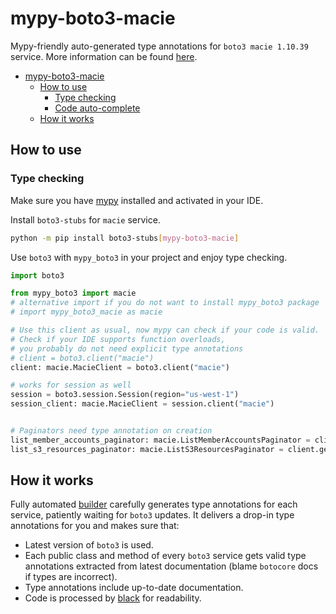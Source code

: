 # mypy-boto3-macie

Mypy-friendly auto-generated type annotations for `boto3 macie 1.10.39` service.
More information can be found [here](https://github.com/vemel/mypy_boto3).

- [mypy-boto3-macie](#mypy-boto3-macie)
  - [How to use](#how-to-use)
    - [Type checking](#type-checking)
    - [Code auto-complete](#code-auto-complete)
  - [How it works](#how-it-works)

## How to use

### Type checking

Make sure you have [mypy](https://github.com/python/mypy) installed and activated in your IDE.

Install `boto3-stubs` for `macie` service.

```bash
python -m pip install boto3-stubs[mypy-boto3-macie]
```

Use `boto3` with `mypy_boto3` in your project and enjoy type checking.

```python
import boto3

from mypy_boto3 import macie
# alternative import if you do not want to install mypy_boto3 package
# import mypy_boto3_macie as macie

# Use this client as usual, now mypy can check if your code is valid.
# Check if your IDE supports function overloads,
# you probably do not need explicit type annotations
# client = boto3.client("macie")
client: macie.MacieClient = boto3.client("macie")

# works for session as well
session = boto3.session.Session(region="us-west-1")
session_client: macie.MacieClient = session.client("macie")


# Paginators need type annotation on creation
list_member_accounts_paginator: macie.ListMemberAccountsPaginator = client.get_paginator("list_member_accounts")
list_s3_resources_paginator: macie.ListS3ResourcesPaginator = client.get_paginator("list_s3_resources")
```

## How it works

Fully automated [builder](https://github.com/vemel/mypy_boto3) carefully generates
type annotations for each service, patiently waiting for `boto3` updates. It delivers
a drop-in type annotations for you and makes sure that:

- Latest version of `boto3` is used.
- Each public class and method of every `boto3` service gets valid type annotations
  extracted from latest documentation (blame `botocore` docs if types are incorrect).
- Type annotations include up-to-date documentation.
- Code is processed by [black](https://github.com/psf/black) for readability.